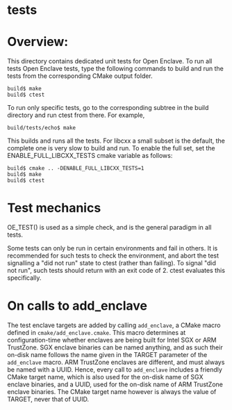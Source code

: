 tests
=====

# Overview:

This directory contains dedicated unit tests for Open Enclave. To run all
tests Open Enclave tests, type the following commands to build and run the
tests from the corresponding CMake output folder.

```
build$ make
build$ ctest
```

To run only specific tests, go to the corresponding subtree in the build
directory and run ctest from there. For example,

```
build/tests/echo$ make
```


This builds and runs all the tests. For libcxx a small subset is the default,
the complete one is very slow to build and run. To enable the full set,
set the ENABLE_FULL_LIBCXX_TESTS cmake variable as follows:

```
build$ cmake .. -DENABLE_FULL_LIBCXX_TESTS=1
build$ make
build$ ctest

```

# Test mechanics

OE_TEST() is used as a simple check, and is the general paradigm in all tests.

Some tests can only be run in certain environments and fail in others. It is
recommended for such tests to check the environment, and abort the test
signalling a "did not run" state to ctest (rather than failing). To signal
"did not run", such tests should return with an exit code of 2. ctest
evaluates this specifically.

# On calls to add_enclave

The test enclave targets are added by calling `add_enclave`, a CMake macro
defined in `cmake/add_enclave.cmake`. This macro determines at
configuration-time whether enclaves are being built for Intel SGX or ARM
TrustZone. SGX enclave binaries can be named anything, and as such their
on-disk name follows the name given in the TARGET parameter of the `add_enclave`
macro. ARM TrustZone enclaves are different, and must always be named with a
UUID. Hence, every call to `add_enclave` includes a friendly CMake target name,
which is also used for the on-disk name of SGX enclave binaries, and a UUID,
used for the on-disk name of ARM TrustZone enclave binaries. The CMake target
name however is always the value of TARGET, never that of UUID.
